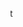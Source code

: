 <marquee behaviour="" direction="right">This embeded content contains the description of my tech stack that I have achieved and also in transit which is full-stack development</marquee>
